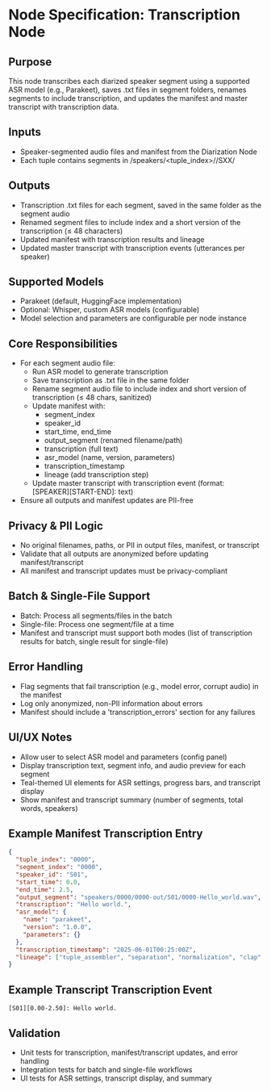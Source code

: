 # Node Specification: Transcription Node

## Purpose
This node transcribes each diarized speaker segment using a supported ASR model (e.g., Parakeet), saves .txt files in segment folders, renames segments to include transcription, and updates the manifest and master transcript with transcription data.

## Inputs
- Speaker-segmented audio files and manifest from the Diarization Node
- Each tuple contains segments in /speakers/<tuple_index>/<channel>/SXX/

## Outputs
- Transcription .txt files for each segment, saved in the same folder as the segment audio
- Renamed segment files to include index and a short version of the transcription (≤ 48 characters)
- Updated manifest with transcription results and lineage
- Updated master transcript with transcription events (utterances per speaker)

## Supported Models
- Parakeet (default, HuggingFace implementation)
- Optional: Whisper, custom ASR models (configurable)
- Model selection and parameters are configurable per node instance

## Core Responsibilities
- For each segment audio file:
  - Run ASR model to generate transcription
  - Save transcription as .txt file in the same folder
  - Rename segment audio file to include index and short version of transcription (≤ 48 chars, sanitized)
  - Update manifest with:
    - segment_index
    - speaker_id
    - start_time, end_time
    - output_segment (renamed filename/path)
    - transcription (full text)
    - asr_model (name, version, parameters)
    - transcription_timestamp
    - lineage (add transcription step)
  - Update master transcript with transcription event (format: [SPEAKER][START-END]: text)
- Ensure all outputs and manifest updates are PII-free

## Privacy & PII Logic
- No original filenames, paths, or PII in output files, manifest, or transcript
- Validate that all outputs are anonymized before updating manifest/transcript
- All manifest and transcript updates must be privacy-compliant

## Batch & Single-File Support
- Batch: Process all segments/files in the batch
- Single-file: Process one segment/file at a time
- Manifest and transcript must support both modes (list of transcription results for batch, single result for single-file)

## Error Handling
- Flag segments that fail transcription (e.g., model error, corrupt audio) in the manifest
- Log only anonymized, non-PII information about errors
- Manifest should include a 'transcription_errors' section for any failures

## UI/UX Notes
- Allow user to select ASR model and parameters (config panel)
- Display transcription text, segment info, and audio preview for each segment
- Teal-themed UI elements for ASR settings, progress bars, and transcript display
- Show manifest and transcript summary (number of segments, total words, speakers)

## Example Manifest Transcription Entry
```json
{
  "tuple_index": "0000",
  "segment_index": "0000",
  "speaker_id": "S01",
  "start_time": 0.0,
  "end_time": 2.5,
  "output_segment": "speakers/0000/0000-out/S01/0000-Hello_world.wav",
  "transcription": "Hello world.",
  "asr_model": {
    "name": "parakeet",
    "version": "1.0.0",
    "parameters": {}
  },
  "transcription_timestamp": "2025-06-01T00:25:00Z",
  "lineage": ["tuple_assembler", "separation", "normalization", "clap", "diarization", "transcription"]
}
```

## Example Transcript Transcription Event
```
[S01][0.00-2.50]: Hello world.
```

## Validation
- Unit tests for transcription, manifest/transcript updates, and error handling
- Integration tests for batch and single-file workflows
- UI tests for ASR settings, transcript display, and summary 